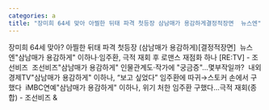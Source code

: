```yaml
---
categories: a
title: "장미희 64세 맞아 아찔한 뒤태 파격 첫등장 삼남매가 용감하게결정적장면  뉴스엔"
---
```

장미희 64세 맞아? 아찔한 뒤태 파격 첫등장 (삼남매가 용감하게)[결정적장면]&nbsp;&nbsp;뉴스엔"삼남매가 용감하게" 이하나·임주환, 극적 재회 후 로맨스 재점화 하나 [RE:TV] - 조선비즈&nbsp;&nbsp;조선비즈"삼남매가 용감하게" 인물관계도·작가에 "궁금증"...몇부작일까?&nbsp;&nbsp;내외경제TV"삼남매가 용감하게" 이하나, “보고 싶었다” 임주환에 따귀→스토커 손에서 구했다&nbsp;&nbsp;iMBC연예"삼남매가 용감하게" 이하나, 위기 처한 임주환 구했다…극적 재회(종합) - 조선비즈&nbsp;&